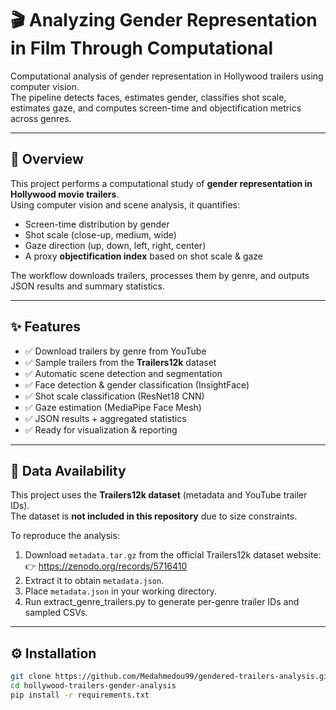 # 🎬 Analyzing Gender Representation in Film Through Computational

Computational analysis of gender representation in Hollywood trailers using computer vision.  
The pipeline detects faces, estimates gender, classifies shot scale, estimates gaze, and computes screen-time and objectification metrics across genres.  

---

## 📖 Overview  
This project performs a computational study of **gender representation in Hollywood movie trailers**.  
Using computer vision and scene analysis, it quantifies:  

- Screen-time distribution by gender  
- Shot scale (close-up, medium, wide)  
- Gaze direction (up, down, left, right, center)  
- A proxy **objectification index** based on shot scale & gaze  

The workflow downloads trailers, processes them by genre, and outputs JSON results and summary statistics.  

---

## ✨ Features  
- ✅ Download trailers by genre from YouTube  
- ✅ Sample trailers from the **Trailers12k** dataset  
- ✅ Automatic scene detection and segmentation  
- ✅ Face detection & gender classification (InsightFace)  
- ✅ Shot scale classification (ResNet18 CNN)  
- ✅ Gaze estimation (MediaPipe Face Mesh)  
- ✅ JSON results + aggregated statistics  
- ✅ Ready for visualization & reporting  

---

## 📂 Data Availability  
This project uses the **Trailers12k dataset** (metadata and YouTube trailer IDs).  
The dataset is **not included in this repository** due to size constraints.  

To reproduce the analysis:  
1. Download `metadata.tar.gz` from the official Trailers12k dataset website:  
   👉 https://zenodo.org/records/5716410
2. Extract it to obtain `metadata.json`.  
3. Place `metadata.json` in your working directory.  
4. Run extract_genre_trailers.py to generate per-genre trailer IDs and sampled CSVs.  

---

## ⚙️ Installation 

```bash
git clone https://github.com/Medahmedou99/gendered-trailers-analysis.git
cd hollywood-trailers-gender-analysis
pip install -r requirements.txt
